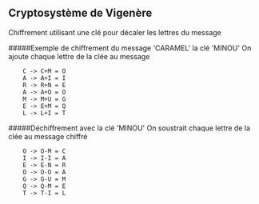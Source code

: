Cryptosystème de Vigenère
-----
Chiffrement utilisant une clé pour décaler les lettres du message

#####Exemple de chiffrement du message 'CARAMEL' la clé 'MINOU'
On ajoute chaque lettre de la clée au message

		C -> C+M = O
		A -> A+I = I
		R -> R+N = E
		A -> A+O = O
		M -> M+U = G
		E -> E+M = Q
		L -> L+I = T


#####Déchiffrement avec la clé 'MINOU'
On soustrait chaque lettre de la clée au message chiffré

		O -> O-M = C
		I -> I-I = A
		E -> E-N = R
		O -> O-O = A
		G -> G-U = M
		Q -> Q-M = E
		T -> T-I = L
		